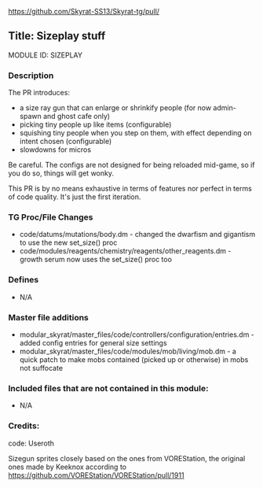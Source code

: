 https://github.com/Skyrat-SS13/Skyrat-tg/pull/<!--PR Number-->

## Title: Sizeplay stuff

MODULE ID: SIZEPLAY

### Description

The PR introduces:

- a size ray gun that can enlarge or shrinkify people (for now admin-spawn and ghost cafe only)
- picking tiny people up like items (configurable)
- squishing tiny people when you step on them, with effect depending on intent chosen (configurable)
- slowdowns for micros

Be careful. The configs are not designed for being reloaded mid-game, so if you do so, things will get wonky.

This PR is by no means exhaustive in terms of features nor perfect in terms of code quality.
It's just the first iteration.
### TG Proc/File Changes

- code/datums/mutations/body.dm - changed the dwarfism and gigantism to use the new set_size() proc
- code/modules/reagents/chemistry/reagents/other_reagents.dm - growth serum now uses the set_size() proc too

### Defines

- N/A

### Master file additions

- modular_skyrat/master_files/code/controllers/configuration/entries.dm - added config entries for general size settings
- modular_skyrat/master_files/code/modules/mob/living/mob.dm - a quick patch to make mobs contained (picked up or otherwise) in mobs not suffocate

### Included files that are not contained in this module:

- N/A

### Credits:
code: Useroth

Sizegun sprites closely based on the ones from VOREStation, the original ones made by Keeknox according to https://github.com/VOREStation/VOREStation/pull/1911
